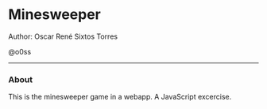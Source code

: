# Minesweeper
Author: Oscar René Sixtos Torres 

@o0ss

----

### About
This is the minesweeper game in a webapp. A JavaScript excercise.